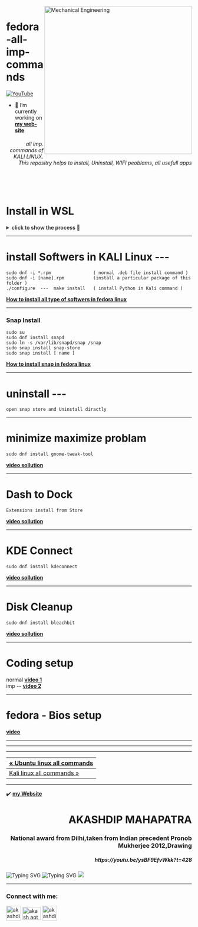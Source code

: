<img align="right" alt="Mechanical Engineering" width="400" src="https://user-images.githubusercontent.com/81384987/206849124-98ed9ea6-7469-4779-b049-e89cae403b65.png"> 

# fedora-all-imp-commands

[![YouTube](https://yt3.ggpht.com/7tPHyFi7-QyTnhpc484ZzTuRp0fZSY-CUuykvzuKdKYIwt0fmw98SWMqwRy_7pZ6LQzEYJlvXA=s88-c-k-c0x00ffffff-no-rj-mo)](https://www.youtube.com/channel/UCxvmp634YDc41xCWOdvWqoQ)
<br>
- 🔭 I’m currently working on [**my web-site**](https://akashdip2001.github.io/linktree/)


<h6 align="right">all imp. commands of KALI LINUX. This repositry helps to install, Uninstall, WIFI peoblams, all usefull apps </h6>
<br>
<br>

# Install in WSL

<details>
  <summary style="opacity: 0.85;"><b>click to show the process 🔴</b></b></summary><br>
🚥🚥🚥🚥🚥🚥🚥🚥🚥🚥🚥🚥🚥🚥🚥🚥🚥🚥🚥🚥🚥🚥🚥🚥🚥🚥🚥🚥🚥🚥🚥🚥🚥🚥🚥🚥🚥🚥🚥🚥🚥🚥🚥🚥🚥

To install Fedora on WSL (Windows Subsystem for Linux) in Windows 11, follow these steps:

### Step 1: Enable WSL
1. Open **PowerShell** or **Command Prompt** as Administrator.
2. Run the following command to enable WSL and install its dependencies:
   ```powershell
   wsl --install
   ```

3. Restart your computer if prompted.

---

### Step 2: Install Fedora on WSL
1. Open the **Microsoft Store**.
2. Search for "Fedora Remix for WSL".
3. Click **Get** or **Install** to download and install Fedora Remix.

Alternatively, you can install Fedora manually:
1. Download the Fedora root filesystem tarball from the [official Fedora repository](https://getfedora.org/).
2. Open **PowerShell** or **Command Prompt** and run:
   ```powershell
   wsl --import Fedora C:\WSL\Fedora path_to_fedora_tarball.tar
   ```
   Replace `path_to_fedora_tarball.tar` with the path to the downloaded tarball.

3. Set Fedora as the default WSL distribution:
   ```powershell
   wsl --set-default Fedora
   ```

---

### Step 3: Launch Fedora
1. Open the Start menu and type **Fedora**.
2. Click on the **Fedora** app to launch it.
3. Follow the on-screen instructions to set up your Fedora environment (e.g., creating a username and password).

---

### Step 4: Update Fedora
Once inside Fedora, update the system packages:
```bash
sudo dnf update -y
```

🚥🚥🚥🚥🚥🚥🚥🚥🚥🚥🚥🚥🚥🚥🚥🚥🚥🚥🚥🚥🚥🚥🚥🚥🚥🚥🚥🚥🚥🚥🚥🚥🚥🚥🚥🚥🚥🚥🚥🚥🚥🚥🚥🚥🚥
</details>
       
---
# install Softwers in KALI Linux ---
```
sudo dnf -i *.rpm                ( normal .deb file install command )
sudo dnf -i [name].rpm           (install a particular package of this folder )
./configure  ---  make install   ( install Python in Kali command )
```       
       
[**How to install all type of softwers in fedora linux**](https://youtu.be/JkKOuRmyZdg?t=204)      

---
<h3>Snap Install</h3>

```
sudo su
sudo dnf install snapd
sudo ln -s /var/lib/snapd/snap /snap
sudo snap install snap-store
sudo snap install [ name ]
```
[**How to install snap in fedora linux**](https://youtu.be/JkKOuRmyZdg?t=252)   

---

# uninstall  --- 
```
open snap store and Uninstall diractly
```
---
# minimize maximize problam
```
sudo dnf install gnome-tweak-tool
```
[**video sollution**](https://youtu.be/JkKOuRmyZdg?t=660)

---
# Dash to Dock
```
Extensions install from Store
```
[**video sollution**](https://youtu.be/JkKOuRmyZdg?t=824)

---
# KDE Connect
```
sudo dnf install kdeconnect
```
[**video sollution**](https://youtu.be/JkKOuRmyZdg?t=1067)

---
# Disk Cleanup
```
sudo dnf install bleachbit
```
[**video sollution**](https://youtu.be/JkKOuRmyZdg?t=1120)

---
# Coding setup

normal [**video 1**](https://youtu.be/JkKOuRmyZdg?t=1249) <br>
imp -- [**video 2**](https://youtube.com/playlist?list=PL_RecMEcs_p8wcLmE30yGQzJlqfT1_PsT)

---
# fedora - Bios setup
[**video**](https://youtu.be/JkKOuRmyZdg?t=1430) 

---
---
---

| <a href="https://akashdip2001.github.io/ubuntu-all-commaands/" class="previous">&laquo; Ubuntu linux all commands</a> <br/> |
|-----------------------------------------------------------------------------------------------------------------------------|
| <a href="https://akashdip2001.github.io/kali-all-commands/#my-website-https-akashdip2001-github-io-linktree" class="next">Kali linux all commands &raquo;</a> |

---

✔️ [**my Website**](https://akashdip2001.github.io/linktree/)
<h1 align="right">AKASHDIP MAHAPATRA</h1>
<h3 align="right">National award from Dilhi,taken from Indian precedent Pronob Mukherjee 2012,Drawing</h3>
<h5 align="right">https://youtu.be/ysBF9EfvWkk?t=428</h5>

![Typing SVG](https://readme-typing-svg.herokuapp.com?size=30&width=600&lines=If+you+LOVE+me+-->+give+a+Star+⭐)
![Typing SVG](https://readme-typing-svg.herokuapp.com?size=24&width=600&color=7063ce&lines=click+the+Image+billow+and+Nominate+Star)
[<img src="https://github.com/user-attachments/assets/9747daba-e24e-4c31-b84f-335db6ac2f2f">](https://stars.github.com/nominate/)

---

<h3 align="left">Connect with me:</h3>
<p align="left">

<a href="https://linkedin.com/in/akashdip-mahapatra-330687204" target="blank"><img align="center" src="https://user-images.githubusercontent.com/81384987/209952833-314ab313-7120-4755-b65c-b573098387b3.png" alt="akashdip-mahapatra-330687204" height="40" width="40" /></a>
<a href="https://www.youtube.com/c/akash aot" target="blank"><img align="center" src="https://user-images.githubusercontent.com/81384987/209952974-0163b04e-ccae-4be5-844a-075ef85c43d2.png" alt="akash aot" height="35" width="50" /></a>
<a href="https://akashdip2001.github.io/linktree/" target="blank"><img align="center" src="https://yt3.ggpht.com/7tPHyFi7-QyTnhpc484ZzTuRp0fZSY-CUuykvzuKdKYIwt0fmw98SWMqwRy_7pZ6LQzEYJlvXA=s88-c-k-c0x00ffffff-no-rj-mo" alt="akashdip2001" height="40" width="40" /></a>

</p>
